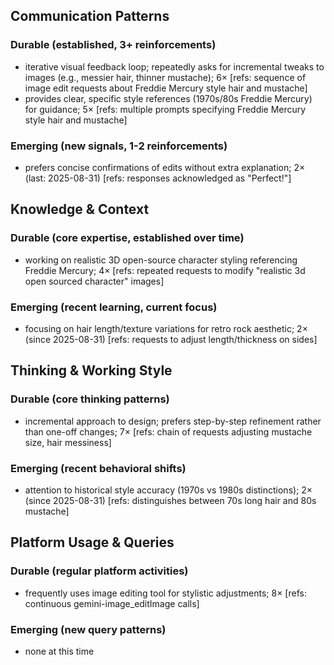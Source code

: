 ## Communication Patterns
### Durable (established, 3+ reinforcements)
- iterative visual feedback loop; repeatedly asks for incremental tweaks to images (e.g., messier hair, thinner mustache); 6× [refs: sequence of image edit requests about Freddie Mercury style hair and mustache]
- provides clear, specific style references (1970s/80s Freddie Mercury) for guidance; 5× [refs: multiple prompts specifying Freddie Mercury style hair and mustache]

### Emerging (new signals, 1-2 reinforcements)
- prefers concise confirmations of edits without extra explanation; 2× (last: 2025-08-31) [refs: responses acknowledged as "Perfect!"]

## Knowledge & Context
### Durable (core expertise, established over time)
- working on realistic 3D open-source character styling referencing Freddie Mercury; 4× [refs: repeated requests to modify "realistic 3d open sourced character" images]

### Emerging (recent learning, current focus)
- focusing on hair length/texture variations for retro rock aesthetic; 2× (since 2025-08-31) [refs: requests to adjust length/thickness on sides]

## Thinking & Working Style
### Durable (core thinking patterns)
- incremental approach to design; prefers step-by-step refinement rather than one-off changes; 7× [refs: chain of requests adjusting mustache size, hair messiness]

### Emerging (recent behavioral shifts)
- attention to historical style accuracy (1970s vs 1980s distinctions); 2× (since 2025-08-31) [refs: distinguishes between 70s long hair and 80s mustache]

## Platform Usage & Queries
### Durable (regular platform activities)
- frequently uses image editing tool for stylistic adjustments; 8× [refs: continuous gemini-image_editImage calls]

### Emerging (new query patterns)
- none at this time
